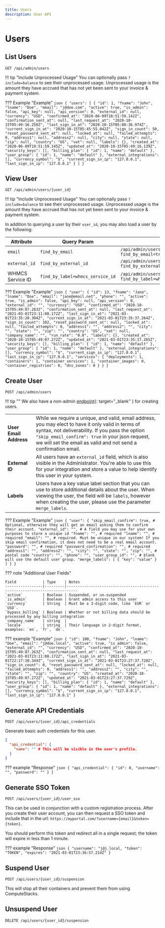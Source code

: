 ```yaml
---
title: Users
description: User API
---
```

# Users

## List Users
`GET /api/admin/users`

!!! tip "Include Unprocessed Usage"
    You can optionally pass `?include=balance` to see their unprocessed usage. Unprocessed usage is the amount they have accrued that has not yet been sent to your invoice & payment system.

??? Example "Example"
    ```json
    {
      "users": [
        {
          "id": 1,
          "fname": "John",
          "lname": "Doe",
          "email": "j@doe.com",
          "active": true,
          "is_admin": false,
          "api_key": null,
          "api_version": 0,
          "external_id": null,
          "currency": "USD",
          "confirmed_at": "2020-06-09T18:51:59.142Z",
          "confirmation_sent_at": null,
          "last_request_at": "2020-10-15T05:49:16.258Z",
          "last_sign_in_at": "2020-10-15T05:08:36.974Z",
          "current_sign_in_at": "2020-10-15T05:45:55.042Z",
          "sign_in_count": 50,
          "reset_password_sent_at": null,
          "locked_at": null,
          "failed_attempts": 0,
          "address1": null,
          "address2": null,
          "city": null,
          "state": null,
          "zip": null,
          "country": "US",
          "vat": null,
          "labels": {},
          "created_at": "2020-06-09T18:51:59.145Z",
          "updated_at": "2020-10-15T05:49:16.139Z",
          "security_keys": [],
          "billing_plan": {
            "id": 1,
            "name": "default"
          },
          "user_group": {
            "id": 1,
            "name": "default"
          },
          "external_integrations": [],
          "currency_symbol": "$",
          "current_sign_in_ip": "127.0.0.1",
          "last_sign_in_ip": "127.0.0.1"
        }
      ]
    }
    ```

## View User
`GET /api/admin/users/{user_id}`

!!! tip "Include Unprocessed Usage"
    You can optionally pass `?include=balance` to see their unprocessed usage. Unprocessed usage is the amount they have accrued that has not yet been sent to your invoice & payment system.

In addition to querying a user by their `user_id`, you may also load a user by the following:

<table>
<thead>
  <tr>
    <th>Attribute</th>
    <th>Query Param</th>
    <th>Example</th>
  </tr>
</thead>
<tbody>
  <tr>
    <td><code>email</code></td>
    <td>
      <code>find_by_email</code>
    </td>
    <td>
      <code>/api/admin/users/{Base64.encode64('john@doe.com')}?find_by_email=true</code>
    </td>
  </tr>
  <tr>
    <td><code>external_id</code></td>
    <td>
      <code>find_by_external_id</code>
    </td>
    <td>
      <code>/api/admin/users/{some-external-id}?find_by_external_id=true</code>
    </td>
  </tr>
  <tr>
    <td>WHMCS Service ID</td>
    <td>
      <code>find_by_label=whmcs_service_id</code>
    </td>
    <td>
      <code>/api/admin/users/{whmcs-service-id}?find_by_label=whmcs_service_id</code>
    </td>
  </tr>
</tbody>
</table>

??? Example "Example"
    ```json
    {
      "user": {
        "id": 13,
        "fname": "Jane",
        "lname": "Doe",
        "email": "jane@email.net",
        "phone": "",
        "active": true,
        "is_admin": false,
        "api_key": null,
        "api_version": 0,
        "external_id": "",
        "currency": "USD",
        "confirmed_at": "2020-10-15T05:49:07.263Z",
        "confirmation_sent_at": null,
        "last_request_at": "2021-03-01T23:11:08.172Z",
        "last_sign_in_at": "2021-03-01T23:35:20.304Z",
        "current_sign_in_at": "2021-03-01T23:35:37.264Z",
        "sign_in_count": 102,
        "reset_password_sent_at": null,
        "locked_at": null,
        "failed_attempts": 0,
        "address1": "",
        "address2": "",
        "city": "",
        "state": "",
        "zip": "",
        "country": "US",
        "vat": null,
        "company_name": "",
        "run_rate": "0.0",
        "labels": {},
        "created_at": "2020-10-15T05:49:07.272Z",
        "updated_at": "2021-03-01T23:35:37.265Z",
        "security_keys": [],
        "billing_plan": {
          "id": 1,
          "name": "default"
        },
        "user_group": {
          "id": 1,
          "name": "default"
        },
        "external_integrations": [],
        "currency_symbol": "$",
        "current_sign_in_ip": "127.0.0.1",
        "last_sign_in_ip": "127.0.0.1",
        "services": {
          "deployments": 1,
          "containers": 1,
          "container_services": 1,
          "container_images": 0,
          "container_registries": 0,
          "dns_zones": 0
        }
      }
    }
    ```

## Create User
`POST /api/admin/users`

!!! tip ""
    We also have a non-admin [endpoint](https://demo.computestacks.net/documentation/api#operation/User-create){: target="_blank" } for creating users.

<table>
<tbody>
  <tr>
    <td><b>User Email Address</b></td>
    <td>
      While we require a unique, and valid, email address, you may elect to have it only valid in terms of syntax, not deliverability. If you pass the option <code>"skip_email_confirm": true</code> in your json request, we will set the email as valid and not send a confirmation email.
    </td>
  </tr>
  <tr>
    <td><b>External ID</b></td>
    <td>
      All users have an <code>external_id</code> field, which is also visible in the Administrator. You're able to use this for your integration and store a value to help identify this user in your system.
    </td>
  </tr>
    <tr>
    <td><b>Labels</b></td>
    <td>
      Users have a key value label section that you can use to store additional details about the user. When viewing the user, the field will be <code>labels</code>, however when creating the user, please use the parameter <code>merge_labels</code>.
    </td>
  </tr>
</tbody>
</table>

??? Example "Example"
    ```json
    {
      "user": {
        "skip_email_confirm": true, # Optional, otherwise they will get an email asking them to confirm their account.
        "external_id": "", # A field you may use for your own purposes to store a unique id
        "fname": "", # required
        "lname": "", # required
        "email": "", # required. Must be unique in our system! If you skip email confirmation, it does not need to be a real email account.
        "password": "", # required
        "password_confirmation": "", # required
        "address1": "",
        "address2": "",
        "city": "",
        "state": "",
        "zip": "", # postal code
        "country": "",
        "phone": "",
        "user_group_id": "", # blank will use the default user group.
        "merge_labels": [
          {
            "key": "value"
          }
        ]
      }
    }
    ```

??? note "Additional User Fields"

    Field            | Type    | Notes
    -----------------|---------|---------------------------------------------------------------------------
    `active`         | Boolean | Suspended, or un-suspended
    `is_admin`       | Boolean | Grant admin access to this user
    `currency`       | String  | Must be a 3-digit code, like `EUR` or `USD`.
    `bypass_billing` | Boolean | Whether or not billing data should be processed by any billing integration
    `company_name`   | string  |
    `locale`         | string  | Their language in 2-digit format, examples: `en`, `fr`, `de`.

??? example "Example"
    ```json
    {
      "id": 100,
      "fname": "John",
      "lname": "Doe",
      "email": "j@doe.local",
      "active": true,
      "is_admin": false,
      "external_id": "",
      "currency": "USD",
      "confirmed_at": "2020-10-15T05:49:07.263Z",
      "confirmation_sent_at": null,
      "last_request_at": "2021-03-01T23:11:08.172Z",
      "last_sign_in_at": "2021-03-01T22:17:10.344Z",
      "current_sign_in_at": "2021-03-01T23:27:37.728Z",
      "sign_in_count": 0,
      "reset_password_sent_at": null,
      "locked_at": null,
      "failed_attempts": 0,
      "address1": "",
      "address2": "",
      "city": "",
      "state": "",
      "zip": "",
      "country": "US",
      "created_at": "2020-10-15T05:49:07.272Z",
      "updated_at": "2021-03-01T23:27:37.729Z",
      "security_keys": [],
      "billing_plan": {
        "id": 1,
        "name": "default"
      },
      "user_group": {
        "id": 1,
        "name": "default"
      },
      "external_integrations": [],
      "currency_symbol": "$",
      "current_sign_in_ip": "127.0.0.1",
      "last_sign_in_ip": "127.0.0.1"
    }
    ```

## Generate API Credentials
`POST /api/users/{user_id}/api_credentials`

Generate basic auth credentials for this user.

```json
{
  "api_credential": {
    "name": "" # This will be visible in the user's profile.
  }
}
```

??? example "Response"
    ```json
    {
      "api_credential": {
        "id": 0,
        "username": "",
        "password": ""
      }
    }
    ```

## Generate SSO Token
`POST /api/users/{user_id}/user_sso`

This can be used in conjunction with a custom registration process. After you create their user account, you can then request a SSO token and include that in the url: `https://myportal.com/?username={email}&token={token}`.

You should perform this token and redirect all in a single request; the token will expire in less than 1 minute.

??? example "Response"
    ```json
    {
      "username": "j@j.local,
      "token": "TOKEN",
      "expires": "2021-03-01T23:36:57.214Z"
    }
    ```

## Suspend User
`POST /api/users/{user_id}/suspension`

This will stop all their containers and prevent them from using ComputeStacks.

## Unsuspend User
`DELETE /api/users/{user_id}/suspension`

